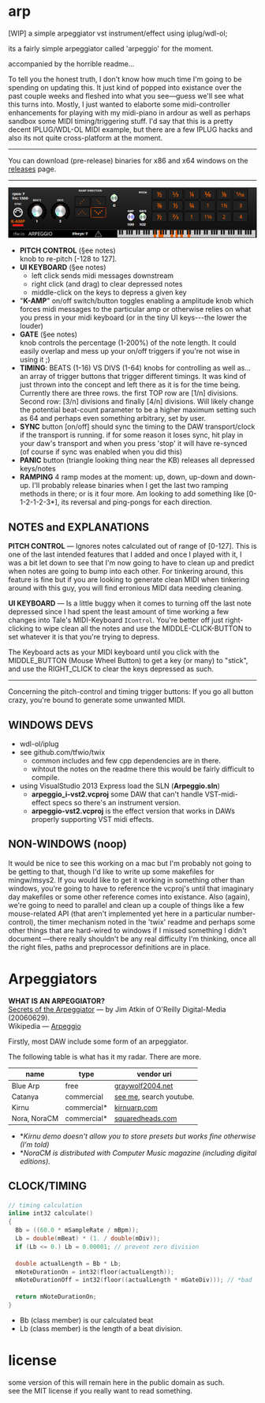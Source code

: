 <!-- Author:tfw
Author-meta:tfw
Title:Arpeggiator
Subtitle: progress
Date:20170417
Encoding:utf8
version:tfwio.wordpress.com
mainfont:Roboto Slab
monofont:FreeMono
monoscale:0.8
dh:8in
dw:5in
top:0.75in
bottom:0.75in
lr:0.35in -->

# arp

[WIP] a simple arpeggiator vst instrument/effect using iplug/wdl-ol;

its a fairly simple arpeggiator called 'arpeggio' for the moment.

accompanied by the horrible readme...

To tell you the honest truth, I don't know how much time I'm going to be spending on updating this.  It just kind of popped into existance over the past couple weeks and fleshed into what you see—guess we'll see what this turns into.
Mostly, I just wanted to elaborte some midi-controller enhancements for playing with my midi-piano in ardour as well as perhaps sandbox some MIDI timing/triggering stuff.  I'd say that this is a pretty decent IPLUG/WDL-OL MIDI example, but there are a few IPLUG hacks and also its not quite cross-platform at the moment.

----

You can download (pre-release) binaries for x86 and x64 windows on the [releases](https://github.com/tfwio/arp/releases) page.

----

![](resources/img/20170421_2251cst.png)

- **PITCH CONTROL** (&sect;ee notes)  
  knob to re-pitch [-128 to 127].
- **UI KEYBOARD** (&sect;ee notes)  
    - left click sends midi messages downstream
    - right click (and drag) to clear depressed notes
    - middle-click on the keys to depress a given key
- "**K-AMP**" on/off switch/button toggles enabling a amplitude knob which forces midi messages to the particular amp or otherwise relies on what you press in your midi keyboard (or in the tiny UI keys---the lower the louder)
- **GATE** (&sect;ee notes)  
  knob controls the percentage (1-200%) of the note length.  It could easily overlap and mess up your on/off triggers if you're not wise in using it ;)
- **TIMING**: BEATS (1-16) VS DIVS (1-64) knobs for controlling as well as...  
  an array of trigger buttons that trigger different timings.  It was kind of just thrown into the concept and left there as it is for the time being.  
  Currently there are three rows.  the first TOP row are [1/n] divisions.  Second row: [3/n] divisions and finally [4/n] divisions.
  Will likely change the potential beat-count parameter to be a higher maximum setting such as 64 and perhaps even something arbitrary, set by user.
- **SYNC** button [on/off] should sync the timing to the DAW transport/clock if the transport is running.  if for some reason it loses sync, hit play in your daw's transport and when you press 'stop' it will have re-synced (of course if sync was enabled when you did this)
- **PANIC** button (triangle looking thing near the KB) releases all depressed keys/notes
- **RAMPING** 4 ramp modes at the moment: up, down, up-down and down-up.
  I'll probably release binaries when I get the last two ramping methods in there; or is it four more. Am looking to add something like [0-1-2-1-2-3*], its reversal and ping-pongs for each direction.

## NOTES and EXPLANATIONS

**PITCH CONTROL** — Ignores notes calculated out of range of [0-127].  This is one of the last intended features that I added and once I played with it, I was a bit let down to see that I'm now going to have to clean up and predict when notes are going to bump into each other.  For tinkering around, this feature is fine but if you are looking to generate clean MIDI when tinkering around with this guy, you will find erronious MIDI data needing cleaning.

**UI KEYBOARD** &mdash; Is a little buggy when it comes to turning off the last note depressed since I had spent the least amount of time working a few changes into Tale's MIDI-Keyboard `IControl`.  You're better off just right-clicking to wipe clean all the notes and use the MIDDLE-CLICK-BUTTON to set whatever it is that you're trying to depress.

The Keyboard acts as your MIDI keyboard until you click with the MIDDLE_BUTTON (Mouse Wheel Button) to get a key (or many) to "stick", and use the RIGHT_CLICK to clear the keys depressed as such.

----

Concerning the pitch-control and timing trigger buttons: If you go all button crazy, you're bound to generate some unwanted MIDI.

## WINDOWS DEVS

- wdl-ol/iplug
- see github.com/tfwio/twix
    - common includes and few cpp dependencies are in there.
    - wihtout the notes on the readme there this would be fairly difficult to compile.
- using VisualStudio 2013 Express load the SLN (**Arpeggio.sln**)
    - **arpeggio_i-vst2.vcproj** some DAW that can't handle VST-midi-effect specs so there's an instrument version.
    - **arpeggio-vst2.vcproj** is the effect version that works in DAWs properly supporting VST midi effects.

## NON-WINDOWS (noop)

It would be nice to see this working on a mac but I'm probably not going to be getting to that, though I'd like to write up some makefiles for mingw/msys2.
If you would like to get it working in something other than windows, you're going to have to reference the vcproj's until that imaginary day makefiles or some other reference comes into existance.
Also (again), we're going to need to parallel and clean up a couple of things like a few mouse-related API (that aren't implemented yet here in a particular number-control), the timer mechanism noted in the 'twix' readme and perhaps some other things that are hard-wired to windows if I missed something I didn't document —there really shouldn't be any real difficulty I'm thinking, once all the right files, paths and preprocessor definitions are in place.

# Arpeggiators

**WHAT IS AN ARPEGGIATOR?**  
[Secrets of the Arpeggiator](http://archive.oreilly.com/pub/a/oreilly/digitalmedia/2006/06/29/secrets-of-the-arpeggiator.html) — by Jim Atkin of O'Reilly Digital-Media (20060629).  
Wikipedia — [Arpeggio](https://en.wikipedia.org/wiki/Arpeggio)

Firstly, most DAW include some form of an arpeggiator.

The following table is what has it my radar.  There are more.

| name         | type       | vendor uri |
|--------------|------------|------------|
| Blue Arp     | free       | [graywolf2004.net](http://graywolf2004.net/wp/)
| Catanya      | commercial | [see me](http://www.synthtopia.com/content/2009/08/07/catanya-vst-midi-arpeggiator-plugin/), search youtube.
| Kirnu        | commercial\* | [kirnuarp.com](http://www.kirnuarp.com/)
| Nora, NoraCM | commercial\* | [squaredheads.com](https://squaredheads.com/)

- \**Kirnu demo doesn't allow you to store presets but works fine otherwise (I'm told)*
- \**NoraCM is distributed with Computer Music magazine (including digital editions).*


## CLOCK/TIMING

```cpp
// timing calculation
inline int32 calculate()
{
  Bb = ((60.0 * mSampleRate / mBpm));
  Lb = double(mBeat) * (1. / double(mDiv)); 
  if (Lb <= 0.) Lb = 0.00001; // prevent zero division

  double actualLength = Bb * Lb;
  mNoteDurationOn = int32(floor(actualLength));
  mNoteDurationOff = int32(floor((actualLength * mGateDiv))); // *bad

  return mNoteDurationOn;
}
```

- Bb (class member) is our calculated beat
- Lb (class member) is the length of a beat division.

# license

some version of this will remain here in the public domain as such.  
see the MIT license if you really want to read something.